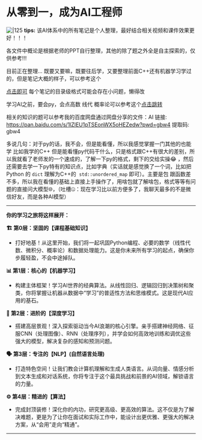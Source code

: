 # 从零到一，成为AI工程师
![|125](public/images/look_here.png)
**tips:** 该AI体系中的所有笔记是个人整理，最好结合相关视频和课件效果更好！！！

各文件中概论是根据老师的PPT自行整理，其他的除了题之外全是自主探索的，仅供参考!!!

目前正在整理...  既要又要嘛，既要往后学，又要整理前面C++还有机器学习学过的，但是笔记大概的样子，可以参考这个

[点击即可](/AI/1.机器学习/09.集成学习/index)  每个笔记的目录级格式可能会存在小问题，懒得改

学习AI之前，要会py，会点高数 线代 概率论可以参考这个[点击跳转](./0.课程基础知识/index.md)

相关的知识的题可以参考我的百度网盘通过网盘分享的文件：AI
链接: https://pan.baidu.com/s/1lZlEU1pTSEonWX5oHEZedw?pwd=gbw4 提取码: gbw4 


多说几句：对于py的话，我不会，但是能看懂，所以我感觉掌握一门其他的也能学 比如我学的C++ 但是能看懂py代码干什么，只是格式跟C++有很大的差别，所以我就看了老师发的一个速成的，了解一下py的格式，剩下的交给实操😂 ，然后还需要去学一下py特有的知识点，比如字典（实话就是感觉换了一个词，比如把 Python 的 `dict` 理解为C++的  `std::unordered_map` 即可）。主要是包  跟函数差不多，所以我在看懂的基础上直接上手操作了，用啥包就了解啥包，格式等等有问题的直接问大模型🌐，（吐槽🤐：现在学习比以前方便多了，我聊天最多的不是微信好友，而是各种AI模型）


---

**你的学习之旅将这样展开：**

**🏗️ 第0层：坚固的【课程基础知识】**
*   打好地基！从这里开始，我们将一起巩固Python编程、必要的数学（线性代数、微积分、概率论）和数据处理能力。这是你未来所有学习的起点，确保你步履轻盈，不会中途掉队。

**📊 第1层：核心的【机器学习】**
*   构建主体框架！学习AI世界的经典算法。从线性回归、逻辑回归到决策树和聚类，你将掌握让机器从数据中“学习”的普适性方法和思维模式。这是现代AI应用的基石。

**🧠 第2层：进阶的【深度学习】**
*   搭建高层景观！深入探索驱动当今AI浪潮的核心引擎。亲手搭建神经网络、征服CNN（处理图像）、RNN（处理序列），并学会如何高效地训练和调优这些强大的模型，解决复杂的感知和预测问题。

**🗣️ 第3层：专注的【NLP】(自然语言处理)**
*   打造特色空间！让我们教会计算机理解和生成人类语言。从词向量、情感分析到文本生成和对话系统，你将专注于这个最具挑战和前景的AI领域，解锁语言的力量。

**⚙️ 第4层：精进的【算法】**
*   完成封顶装修！深化你的内功，研究更高级、更高效的算法。这不仅是为了解决难题，更是为了让你在面试和实际工作中，能设计出更优雅、更强大的解决方案，从“会用”走向“精通”。

---